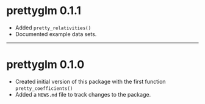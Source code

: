 # prettyglm 0.1.1

* Added `pretty_relativities()`
* Documented example data sets.

---

# prettyglm 0.1.0

* Created initial version of this package with the first function `pretty_coefficients()`
* Added a `NEWS.md` file to track changes to the package.

